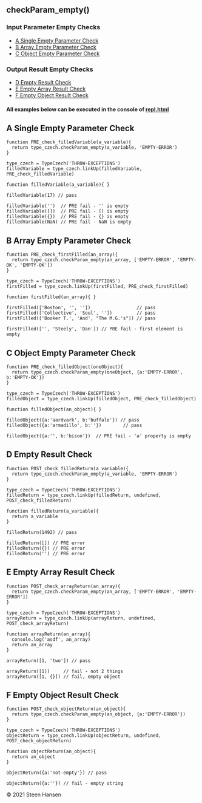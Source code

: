 ## checkParam_empty() 

### Input Parameter Empty Checks
  -  [A Single Empty Parameter Check](#A)  
  -  [B Array Empty Parameter Check](#B)  
  -  [C Object Empty Parameter Check](#C)  


### Output Result Empty Checks
  -  [D Empty Result Check](#D)
  -  [E Empty Array Result Check](#E)     
  -  [F Empty Object Result Check](#F)     

#### All examples below can be executed in the console of [repl.html](../../test-collection/repl.html)

## A Single Empty Parameter Check<a name="A"></a>
  
```
function PRE_check_filledVariable(a_variable){
  return type_czech.checkParam_empty(a_variable, 'EMPTY-ERROR')
}

type_czech = TypeCzech('THROW-EXCEPTIONS')
filledVariable = type_czech.linkUp(filledVariable, PRE_check_filledVariable) 

function filledVariable(a_variable){ }

filledVariable(17) // pass

filledVariable('')  // PRE fail - '' is empty
filledVariable([])  // PRE fail - [] is empty
filledVariable({})  // PRE fail - {} is empty
filledVariable(NaN) // PRE fail - NaN is empty
```

## B Array Empty Parameter Check<a name="B"></a>

```
function PRE_check_firstFilled(an_array){
  return type_czech.checkParam_empty(an_array, ['EMPTY-ERROR', 'EMPTY-OK', 'EMPTY-OK'])
}

type_czech = TypeCzech('THROW-EXCEPTIONS')
firstFilled = type_czech.linkUp(firstFilled, PRE_check_firstFilled) 

function firstFilled(an_array){ }

firstFilled(['Boston', '', ''])                 // pass
firstFilled(['Collective', 'Soul', ''])         // pass
firstFilled(['Booker T.', 'And', "The M.G.'s"]) // pass  

firstFilled(['', 'Steely', 'Dan']) // PRE fail - first element is empty
```

## C Object Empty Parameter Check<a name="C"></a>

```
function PRE_check_filledObject(oneObject){
  return type_czech.checkParam_empty(oneObject, {a:'EMPTY-ERROR', b:'EMPTY-OK'})
}

type_czech = TypeCzech('THROW-EXCEPTIONS')
filledObject = type_czech.linkUp(filledObject, PRE_check_filledObject) 

function filledObject(an_object){ }

filledObject({a:'aardvark', b:'buffalo'}) // pass  
filledObject({a:'armadillo', b:''})        // pass  

filledObject({a:'', b:'bison'})  // PRE fail - 'a' property is empty 
```




## D Empty Result Check<a name="D"></a>
```
function POST_check_filledReturn(a_variable){
  return type_czech.checkParam_empty(a_variable, 'EMPTY-ERROR')
}

type_czech = TypeCzech('THROW-EXCEPTIONS')
filledReturn = type_czech.linkUp(filledReturn, undefined, POST_check_filledReturn) 

function filledReturn(a_variable){
  return a_variable
}

filledReturn(1492) // pass

filledReturn([]) // PRE error         
filledReturn({}) // PRE error         
filledReturn('') // PRE error         
```


## E Empty Array Result Check<a name="E"></a> 

```
function POST_check_arrayReturn(an_array){
  return type_czech.checkParam_empty(an_array, ['EMPTY-ERROR', 'EMPTY-ERROR'])
}

type_czech = TypeCzech('THROW-EXCEPTIONS')
arrayReturn = type_czech.linkUp(arrayReturn, undefined, POST_check_arrayReturn) 

function arrayReturn(an_array){
  console.log('asdf', an_array)
  return an_array
}

arrayReturn([1, 'two']) // pass  

arrayReturn([1])     // fail - not 2 things
arrayReturn([1, {}]) // fail, empty object
```




## F Empty Object Result Check<a name="F"></a> 
```
function POST_check_objectReturn(an_object){
  return type_czech.checkParam_empty(an_object, {a:'EMPTY-ERROR'})
}

type_czech = TypeCzech('THROW-EXCEPTIONS')
objectReturn = type_czech.linkUp(objectReturn, undefined, POST_check_objectReturn) 

function objectReturn(an_object){
  return an_object
}

objectReturn({a:'not-empty'}) // pass

objectReturn({a:''}) // fail - empty string
```










&copy; 2021 Steen Hansen



